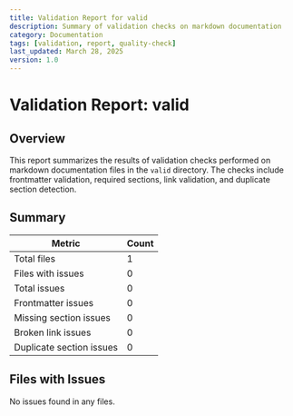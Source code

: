 ```yaml
---
title: Validation Report for valid
description: Summary of validation checks on markdown documentation
category: Documentation
tags: [validation, report, quality-check]
last_updated: March 28, 2025
version: 1.0
---
```


# Validation Report: valid

## Overview

This report summarizes the results of validation checks performed on markdown documentation files in the `valid` directory. The checks include frontmatter validation, required sections, link validation, and duplicate section detection.

## Summary

| Metric | Count |
|--------|-------|
| Total files |        1 |
| Files with issues | 0 |
| Total issues | 0 |
| Frontmatter issues | 0 |
| Missing section issues | 0 |
| Broken link issues | 0 |
| Duplicate section issues | 0 |

## Files with Issues


No issues found in any files.

